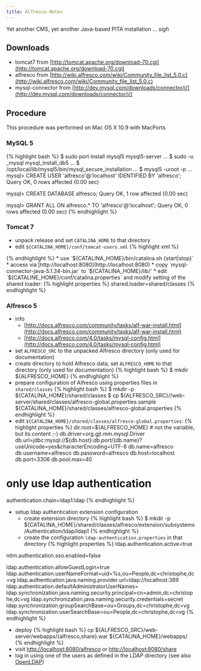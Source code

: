 ```yaml
---
title: Alfresco Notes
---
```


Yet another CMS, yet another Java-based PITA installation ... *sigh*

## Downloads
- tomcat7 from [http://tomcat.apache.org/download-70.cgi](http://tomcat.apache.org/download-70.cgi)
- alfresco from [http://wiki.alfresco.com/wiki/Community_file_list_5.0.c](http://wiki.alfresco.com/wiki/Community_file_list_5.0.c)
- mysql-connector from [http://dev.mysql.com/downloads/connector/j/](http://dev.mysql.com/downloads/connector/j/)

## Procedure

This procedure was performed on Mac OS X 10.9 with MacPorts

### MySQL 5

{% highlight bash %}
$ sudo port install mysql5 mysql5-server
...
$ sudo -u _mysql mysql_install_db5
...
$ /opt/local/lib/mysql5/bin/mysql_secure_installation
...
$ mysql5 -uroot -p
...
mysql> CREATE USER 'alfresco'@'localhost' IDENTIFIED BY 'alfresco';
Query OK, 0 rows affected (0.00 sec)

mysql> CREATE DATABASE alfresco;
Query OK, 1 row affected (0.00 sec)

mysql> GRANT ALL ON alfresco.* TO 'alfresco'@'localhost';
Query OK, 0 rows affected (0.00 sec)
{% endhighlight %}

### Tomcat 7

* unpack release and set `CATALINA_HOME` to that directory
* edit `${CATALINA_HOME}/conf/tomcat-users.xml`
{% highlight xml %}
<tomcat-users>
  <role rolename="manager-gui"/>
  <user username="admin" password="admin" roles="manager-gui"/>
</tomcat-users>
{% endhighlight %}
* use `${CATALINA_HOME}/bin/catalina.sh {start|stop}`
* access via  [http://localhost:8080](http://localhost:8080)
* copy `mysql-connector-java-5.1.34-bin.jar` to `${CATALINA_HOME}/lib/`
* edit `${CATALINE_HOME}/conf/catalina.properties` and modify setting of the shared loader:
{% highlight properties %}
shared.loader=shared/classes
{% endhighlight %}

### Alfresco 5

* info
  * [http://docs.alfresco.com/community/tasks/alf-war-install.html](http://docs.alfresco.com/community/tasks/alf-war-install.html)
  * [http://docs.alfresco.com/4.0/tasks/mysql-config.html](http://docs.alfresco.com/4.0/tasks/mysql-config.html)
* set `ALFRESCO_SRC` to the unpacked Alfresco directory (only used for documentation)
* create directory to hold Alfresco data, set `ALFRESCO_HOME` to that directory (only used for documentation)
{% highlight bash %}
$ mkdir ${ALFRESCO_HOME}
{% endhighlight %}
* prepare configuration of Alfresco using properties files in `shared/classes`
{% highlight bash %}
$ mkdir -p ${CATALINA_HOME}/shared/classes
$ cp ${ALFRESCO_SRC}//web-server/shared/classes/alfresco-global.properties.sample ${CATALINA_HOME}/shared/classes/alfresco-global.properties
{% endhighlight %}
* edit `${CATALINA_HOME}/shared/classes/alfresco-global.properties`:
{% highlight properties %}
dir.root=${ALFRESCO_HOME}  # not the variable, but its content ;-)
db.driver=org.gjt.mm.mysql.Driver
db.url=jdbc:mysql://${db.host}:${db.port}/${db.name}?useUnicode=yes&characterEncoding=UTF-8 
db.name=alfresco
db.username=alfresco
db.password=alfresco
db.host=localhost
db.port=3306
db.pool.max=40
# only use ldap authentication
authentication.chain=ldap1:ldap
{% endhighlight %}
* setup ldap authentication extension configuration
  * create extension directory
{% highlight bash %}
$ mkdir -p ${CATALINA_HOME}/shared/classes/alfresco/extension/subsystems/Authentication/ldap/ldap1
{% endhighlight %}
  * create the configuration `ldap-authentication.properties` in that directory
{% highlight properties %}
ldap.authentication.active=true

ntlm.authentication.sso.enabled=false

ldap.authentication.allowGuestLogin=true
ldap.authentication.userNameFormat=uid=%s,ou=People,dc=christophe,dc=vg
ldap.authentication.java.naming.provider.url=ldap://localhost:389
ldap.authentication.defaultAdministratorUserNames=
ldap.synchronization.java.naming.security.principal=cn=admin,dc=christophe,dc=vg
ldap.synchronization.java.naming.security.credentials=secret
ldap.synchronization.groupSearchBase=ou=Groups,dc=christophe,dc=vg
ldap.synchronization.userSearchBase=ou=People,dc=christophe,dc=vg
{% endhighlight %}
* deploy
{% highlight bash %}
cp ${ALFRESCO_SRC}/web-server/webapps/{alfresco,share}.war ${CATALINA_HOME}/webapps/
{% endhighlight %}
* visit [http://localhost:8080/alfresco](http://localhost:8080/alfresco) or [http://localhost:8080/share](http://localhost:8080/share) 
* log in using one of the users as defined in the LDAP directory (see also [OpenLDAP](OpenLDAP.html))
